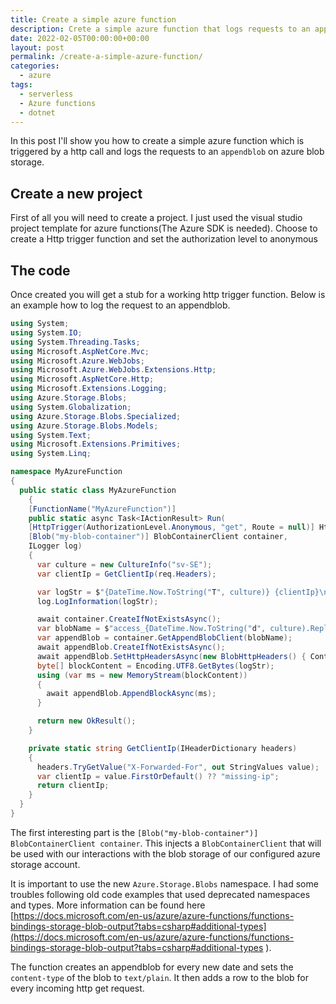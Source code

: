 ```yaml
---
title: Create a simple azure function
description: Crete a simple azure function that logs requests to an appendblob
date: 2022-02-05T00:00:00+00:00
layout: post
permalink: /create-a-simple-azure-function/
categories:
  - azure
tags:
  - serverless
  - Azure functions
  - dotnet
---
```


In this post I'll show you how to create a simple azure function which is triggered by a http call and logs the requests to an `appendblob` on azure blob storage.

## Create a new project

First of all you will need to create a project. I just used the visual studio project template for azure functions(The Azure SDK is needed). Choose to create a Http trigger function and set the authorization level to anonymous

## The code

Once created you will get a stub for a working http trigger function. Below is an example how to log the request to an appendblob.

```cs
using System;
using System.IO;
using System.Threading.Tasks;
using Microsoft.AspNetCore.Mvc;
using Microsoft.Azure.WebJobs;
using Microsoft.Azure.WebJobs.Extensions.Http;
using Microsoft.AspNetCore.Http;
using Microsoft.Extensions.Logging;
using Azure.Storage.Blobs;
using System.Globalization;
using Azure.Storage.Blobs.Specialized;
using Azure.Storage.Blobs.Models;
using System.Text;
using Microsoft.Extensions.Primitives;
using System.Linq;

namespace MyAzureFunction
{
  public static class MyAzureFunction
    {
    [FunctionName("MyAzureFunction")]
    public static async Task<IActionResult> Run(
    [HttpTrigger(AuthorizationLevel.Anonymous, "get", Route = null)] HttpRequest req,
    [Blob("my-blob-container")] BlobContainerClient container,
    ILogger log)
    {
      var culture = new CultureInfo("sv-SE");
      var clientIp = GetClientIp(req.Headers);

      var logStr = $"{DateTime.Now.ToString("T", culture)} {clientIp}\n";
      log.LogInformation(logStr);

      await container.CreateIfNotExistsAsync();
      var blobName = $"access_{DateTime.Now.ToString("d", culture).Replace("-", "")}.log";
      var appendBlob = container.GetAppendBlobClient(blobName);
      await appendBlob.CreateIfNotExistsAsync();
      await appendBlob.SetHttpHeadersAsync(new BlobHttpHeaders() { ContentType = "text/plain" });
      byte[] blockContent = Encoding.UTF8.GetBytes(logStr);
      using (var ms = new MemoryStream(blockContent))
      {
        await appendBlob.AppendBlockAsync(ms);
      }

      return new OkResult();
    }

    private static string GetClientIp(IHeaderDictionary headers)
    {
      headers.TryGetValue("X-Forwarded-For", out StringValues value);
      var clientIp = value.FirstOrDefault() ?? "missing-ip";
      return clientIp;
    }
  }
}
```

The first interesting part is the `[Blob("my-blob-container")] BlobContainerClient container`. This injects a `BlobContainerClient` that will be used with our interactions with the blob storage of our configured azure storage account. 

It is important to use the new `Azure.Storage.Blobs` namespace. I had some troubles following old code examples that used deprecated namespaces and types. More information can be found here [https://docs.microsoft.com/en-us/azure/azure-functions/functions-bindings-storage-blob-output?tabs=csharp#additional-types](https://docs.microsoft.com/en-us/azure/azure-functions/functions-bindings-storage-blob-output?tabs=csharp#additional-types ).

The function creates an appendblob for every new date and sets the `content-type` of the blob to `text/plain`. It then adds a row to the blob for every incoming http get request.
